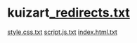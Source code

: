 # kuizart[_redirects.txt](https://github.com/user-attachments/files/19030254/_redirects.txt)
[style.css.txt](https://github.com/user-attachments/files/19030253/style.css.txt)
[script.js.txt](https://github.com/user-attachments/files/19030252/script.js.txt)
[index.html.txt](https://github.com/user-attachments/files/19030251/index.html.txt)
